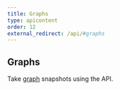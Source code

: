 ```yaml
---
title: Graphs
type: apicontent
order: 12
external_redirect: /api/#graphs
---
```

## Graphs
Take [graph](/graphing/) snapshots using the API.

